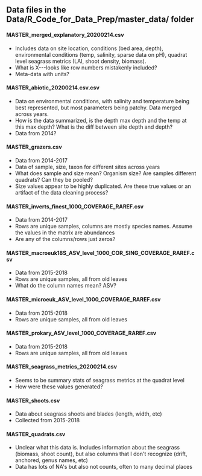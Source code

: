 
## Data files in the Data/R_Code_for_Data_Prep/master_data/ folder

#### MASTER_merged_explanatory_20200214.csv
* Includes data on site location, conditions (bed area, depth), environmental conditions (temp, salinity, sparse data on pH), quadrat level seagrass metrics (LAI, shoot density, biomass).
* What is X---looks like row numbers mistakenly included?
* Meta-data with units?

#### MASTER_abiotic_20200214.csv.csv
* Data on environmental conditions, with salinity and temperature being best represented, but most parameters being patchy. Data merged across years.
* How is the data summarized, is the depth max depth and the temp at this max depth? What is the diff between site depth and depth?
* Data from 2014?

#### MASTER_grazers.csv
* Data from 2014-2017
* Data of sample, size, taxon for different sites across years
* What does sample and size mean? Organism size? Are samples different quadrats? Can they be pooled?
* Size values appear to be highly duplicated. Are these true values or an artifact of the data cleaning process?

#### MASTER_inverts_finest_1000_COVERAGE_RAREF.csv
* Data from 2014-2017
* Rows are unique samples, columns are mostly species names. Assume the values in the matrix are abundances
* Are any of the columns/rows just zeros?

#### MASTER_macroeuk18S_ASV_level_1000_COR_SING_COVERAGE_RAREF.csv
* Data from 2015-2018
* Rows are unique samples, all from old leaves
* What do the column names mean? ASV?

#### MASTER_microeuk_ASV_level_1000_COVERAGE_RAREF.csv
* Data from 2015-2018
* Rows are unique samples, all from old leaves

#### MASTER_prokary_ASV_level_1000_COVERAGE_RAREF.csv
* Data from 2015-2018
* Rows are unique samples, all from old leaves

#### MASTER_seagrass_metrics_20200214.csv
* Seems to be summary stats of seagrass metrics at the quadrat level
* How were these values generated?

#### MASTER_shoots.csv
* Data about seagrass shoots and blades (length, width, etc)
* Collected from 2015-2018

#### MASTER_quadrats.csv
* Unclear what this data is. Includes information about the seagrass (biomass, shoot count), but also columns that I don't recognize (drift, anchored, genus names, etc)
* Data has lots of NA's but also not counts, often to many decimal places
